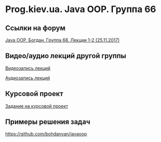 Prog.kiev.ua. Java OOP. Группа 66
===

## Cсылки на форум

[Java OOP. Богдан. Группа 68. Лекции 1-2 (25.11.2017)](https://prog.kiev.ua/forum/index.php/topic,3295.0.html)

## Видео/аудио лекций другой группы

[Видеозапись лекций](https://mega.nz/#F!fI9ACBqB)

[Аудиозапись лекций](https://mega.nz/#F!iIUhgL5T)

## Курсовой проект

[Задание на курсовой проект](https://docs.google.com/document/d/1BD_RtdtKI4MZylI_UGOGdE8_d2CZTZnfVCWwirvSVbU/edit)

## Примеры решения задач

https://github.com/bohdanvan/javaoop
